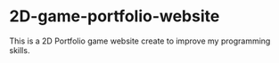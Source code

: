 # 2D-game-portfolio-website

This is a 2D Portfolio game website create to improve my programming skills.
